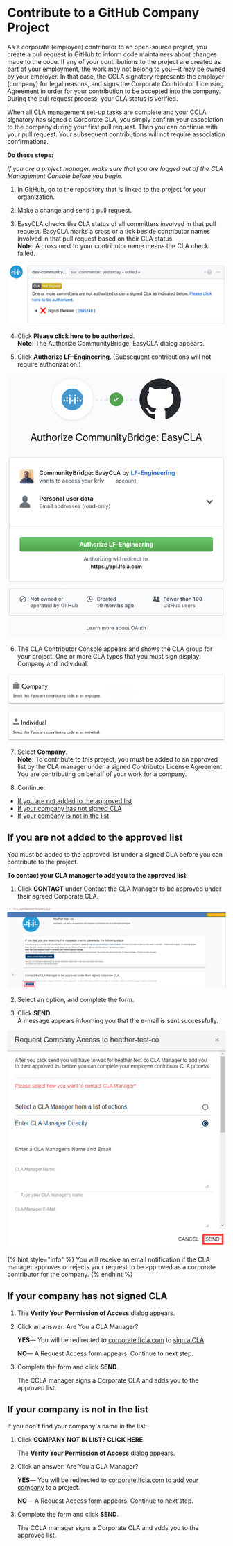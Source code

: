 # Contribute to a GitHub Company Project

As a corporate \(employee\) contributor to an open-source project, you create a pull request in GitHub to inform code maintainers about changes made to the code. If any of your contributions to the project are created as part of your employment, the work may not belong to you—it may be owned by your employer. In that case, the CCLA signatory represents the employer \(company\) for legal reasons, and signs the Corporate Contributor Licensing Agreement in order for your contribution to be accepted into the company. During the pull request process, your CLA status is verified.

When all CLA management set-up tasks are complete and your CCLA signatory has signed a Corporate CLA, you simply confirm your association to the company during your first pull request. Then you can continue with your pull request. Your subsequent contributions will not require association confirmations.

**Do these steps:**

_If you are a project manager, make sure that you are logged out of the CLA Management Console before you begin._

1. In GitHub, go to the repository that is linked to the project for your organization.

2. Make a change and send a pull request.

3. EasyCLA checks the CLA status of all committers involved in that pull request. EasyCLA marks a cross or a tick beside contributor names involved in that pull request based on their CLA status.  
**Note:** A cross next to your contributor name means the CLA check failed.

![CLA GitHub Company Contributor Fail](../../../.gitbook/assets/cla-github-company-contributor-fail.png)

4. Click **Please click here to be authorized**.  
**Note:** The Authorize CommunityBridge: EasyCLA dialog appears.

5. Click **Authorize LF-Engineering**. \(Subsequent contributions will not require authorization.\)

​![Authorize CommunityBridge: EasyCLA](../../../.gitbook/assets/cla-authorize-easycla.png)​

6. The CLA Contributor Console appears and shows the CLA group for your project. One or more CLA types that you must sign display: Company and Individual.

![CLA GitHub Select Company or Individual](../../../.gitbook/assets/cla-github-select-company-or-individual.png)

7. Select **Company**.  
**Note:** To contribute to this project, you must be added to an approved list by the CLA manager under a signed Contributor License Agreement. You are contributing on behalf of your work for a company.

8. Continue:

* [If you are not added to the approved list](contribute-to-a-github-company-project.md#if-you-are-not-added-to-the-approved-list)
* [If your company has not signed CLA](contribute-to-a-github-company-project.md#if-your-company-has-not-signed-cla)
* [If your company is not in the list](contribute-to-a-github-company-project.md#if-your-company-is-not-in-the-list)

## If you are not added to the approved list

You must be added to the approved list under a signed CLA before you can contribute to the project.

**To contact your CLA manager to add you to the approved list:**

1. Click **CONTACT** under Contact the CLA Manager to be approved under their agreed Corporate CLA.

![Contact CLA Manager](../../../.gitbook/assets/contact-cla-manager.png)

2. Select an option, and complete the form.

3. Click **SEND**.  
A message appears informing you that the e-mail is sent successfully.

![](../../../.gitbook/assets/contact-cla-manager-form.png)

{% hint style="info" %}
You will receive an email notification if the CLA manager approves or rejects your request to be approved as a corporate contributor for the company.
{% endhint %}

## If your company has not signed CLA

1. The **Verify Your Permission of Access** dialog appears.
2. Click an answer: Are You a CLA Manager?

   **YES**— You will be redirected to [corporate.lfcla.com](https://corporate.lfcla.com/#/companies) to [sign a CLA](../ccla-managers-and-ccla-signatories/sign-a-corporate-cla-on-behalf-of-the-company.md).

   **NO**— A Request Access form appears. Continue to next step.

3. Complete the form and click **SEND**.

   The CCLA manager signs a Corporate CLA and adds you to the approved list.

## If your company is not in the list

If you don't find your company's name in the list:

1. Click **COMPANY NOT IN LIST? CLICK HERE**.

   The **Verify Your Permission of Access** dialog appears.

2. Click an answer: Are You a CLA Manager?

   **YES**— You will be redirected to [corporate.lfcla.com](https://corporate.lfcla.com/#/companies) to [add your company](../ccla-managers-and-ccla-signatories/add-a-company-to-a-project.md) to a project.

   **NO**— A Request Access form appears. Continue to next step.

3. Complete the form and click **SEND**.

   The CCLA manager signs a Corporate CLA and adds you to the approved list.

